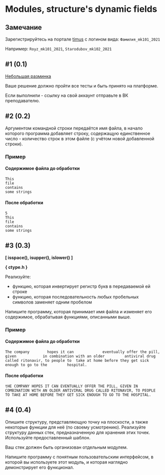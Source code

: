 # Modules, structure's dynamic fields

## Замечание

Зарегистрируйтесь на портале [timus](https://acm.timus.ru/register.aspx) с логином вида: `Фамилия_mk101_2021`

Например: `Royz_mk101_2021`, `Starodubov_mk102_2021`

## #1 (0.1)

[Небольшая разминка](https://acm.timus.ru/problem.aspx?space=1&num=1000
)

Ваше решение должно пройти все тесты и быть принято на платформе.

Если выполнили - ссылку на свой аккаунт отправьте в ВК преподавателю.

## #2 (0.2)

Аргументом командной строки передаётся имя файла, в начало которого программа добавляет строку, содержащую единственное число - количество строк в этом файле (с учётом новой добавленной строки).

### Пример

#### Содержимое файла до обработки

```
This
file
contains
some strings
```

#### После обработки

```
5
This
file
contains
some strings
```

## #3 (0.3)

**[ isspace(), isupper(), islower() ]**

**{ ctype.h }**

Реализуйте:

* функцию, которая инвертирует регистр букв в передаваемой ей строке
* функцию, которая последовательность любых пробельных символов заменяет одним пробелом

Напишите программу, которая принимает имя файла и изменяет его содержимое, обрабатывая функциями, описанными выше.

### Пример

#### Содержимое файла до обработки

```
The company        hopes it can				eventually offer the pill, given      		in combination with an older         antiviral drug called ritonavir, to people to  take at home before they get sick enough to go to the         hospital.
```

#### После обработки

```
tHE COMPANY HOPES IT CAN EVENTUALLY OFFER THE PILL, GIVEN IN COMBINATION WITH AN OLDER ANTIVIRAL DRUG CALLED RITONAVIR, TO PEOPLE TO TAKE AT HOME BEFORE THEY GET SICK ENOUGH TO GO TO THE HOSPITAL.
```

## #4 (0.4)

Опишите структуру, представляющую точку на плоскости, а также некоторые функции для неё (по своему усмотрению). Реализуйте структуру данных стек, предназначенную для хранения этих точек. Используйте предоставленный шаблон.

Ваш стек должен быть организован отдельным модулем.

Напишите программу с понятным пользовательским интерфейсом, в которой вы используете этот модуль, и которая наглядно демонстрирует его функционал.
